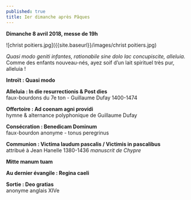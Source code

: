 ```yaml
---
published: true
title: Ier dimanche après Pâques
---
```

**Dimanche 8 avril 2018, messe de 19h**

![christ poitiers.jpg]({{site.baseurl}}/images/christ poitiers.jpg)

*Quasi modo geniti infantes, rationabile sine dolo lac concupiscite, alleluia.*  
Comme des enfants nouveau-nés, ayez soif d’un lait spirituel très pur, alleluia !

**Introït : Quasi modo**

**Alleluia : In die resurrectionis & Post dies**  
faux-bourdons du 7e ton - Guillaume Dufay 1400-1474

**Offertoire : Ad coenam agni providi**  
hymne & alternance polyphonique de Guillaume Dufay 

**Consécration : Benedicam Dominum**  
faux-bourdon anonyme - tonus peregrinus

**Communion :  Victima laudum pascalis / Victimis in pascalibus**  
attribué à Jean Hanelle 1380-1436 *manuscrit de Chypre*

**Mitte manum tuam**

**Au dernier évangile : Regina caeli** 

**Sortie : Deo gratias**  
anonyme anglais XIVe
